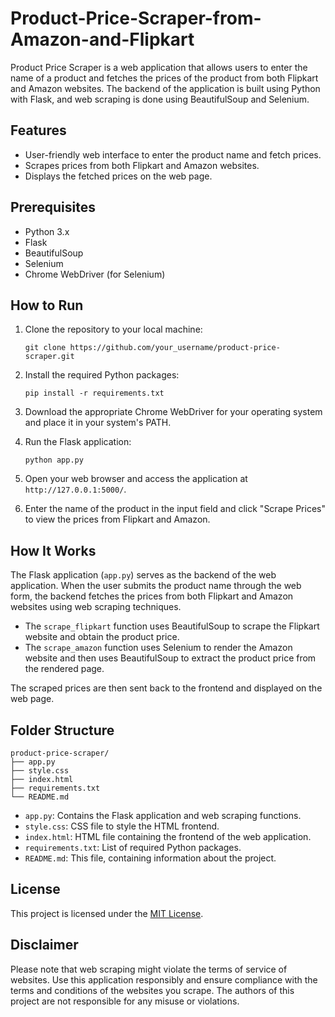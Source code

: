 # Product-Price-Scraper-from-Amazon-and-Flipkart

Product Price Scraper is a web application that allows users to enter the name of a product and fetches the prices of the product from both Flipkart and Amazon websites. The backend of the application is built using Python with Flask, and web scraping is done using BeautifulSoup and Selenium.

## Features

- User-friendly web interface to enter the product name and fetch prices.
- Scrapes prices from both Flipkart and Amazon websites.
- Displays the fetched prices on the web page.

## Prerequisites

- Python 3.x
- Flask
- BeautifulSoup
- Selenium
- Chrome WebDriver (for Selenium)

## How to Run

1. Clone the repository to your local machine:

   ```
   git clone https://github.com/your_username/product-price-scraper.git
   ```

2. Install the required Python packages:

   ```
   pip install -r requirements.txt
   ```

3. Download the appropriate Chrome WebDriver for your operating system and place it in your system's PATH.

4. Run the Flask application:

   ```
   python app.py
   ```

5. Open your web browser and access the application at `http://127.0.0.1:5000/`.

6. Enter the name of the product in the input field and click "Scrape Prices" to view the prices from Flipkart and Amazon.

## How It Works

The Flask application (`app.py`) serves as the backend of the web application. When the user submits the product name through the web form, the backend fetches the prices from both Flipkart and Amazon websites using web scraping techniques.

- The `scrape_flipkart` function uses BeautifulSoup to scrape the Flipkart website and obtain the product price.
- The `scrape_amazon` function uses Selenium to render the Amazon website and then uses BeautifulSoup to extract the product price from the rendered page.

The scraped prices are then sent back to the frontend and displayed on the web page.

## Folder Structure

```
product-price-scraper/
├── app.py
├── style.css
├── index.html
├── requirements.txt
└── README.md
```

- `app.py`: Contains the Flask application and web scraping functions.
- `style.css`: CSS file to style the HTML frontend.
- `index.html`: HTML file containing the frontend of the web application.
- `requirements.txt`: List of required Python packages.
- `README.md`: This file, containing information about the project.

## License

This project is licensed under the [MIT License](LICENSE).

## Disclaimer

Please note that web scraping might violate the terms of service of websites. Use this application responsibly and ensure compliance with the terms and conditions of the websites you scrape. The authors of this project are not responsible for any misuse or violations.
